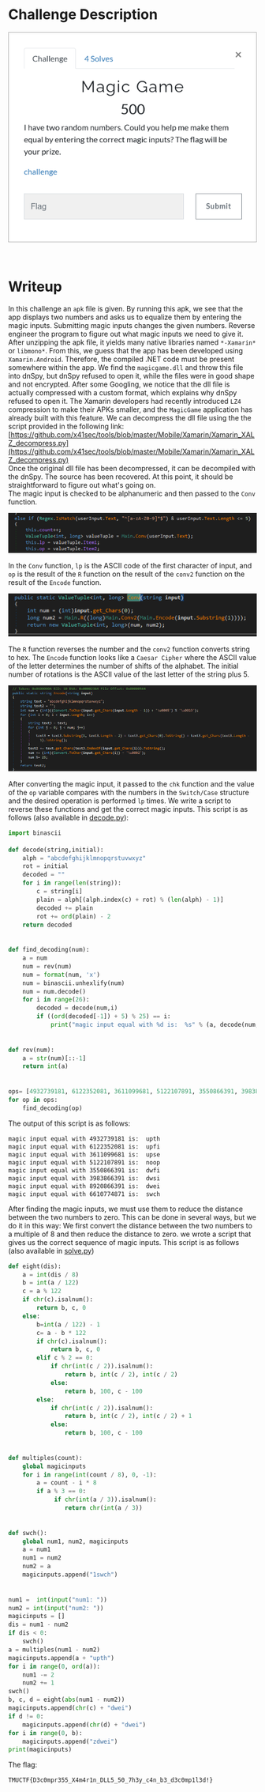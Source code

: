 # Challenge Description
<p align="center">
  <img src="Challenge.png">
</p>
<br>

# Writeup
In this challenge an `apk` file is given. By running this apk, we see that the app displays two numbers and asks us to equalize them by entering the magic inputs. 
Submitting magic inputs changes the given numbers. Reverse engineer the program to figure out what magic inputs we need to give it.  
After unzipping the apk file, it yields many native libraries named `*-Xamarin*` or `libmono*`.
From this, we guess that the app has been developed using `Xamarin.Android`.
Therefore, the compiled .NET code must be present somewhere within the app.
We find the `magicgame.dll` and throw this file into dnSpy, but dnSpy refused to open it, while the files were in good shape and not encrypted.
After some Googling, we notice that the dll file is actually compressed with a custom format, which explains why dnSpy refused to open it.
The Xamarin developers had recently introduced `LZ4` compression to make their APKs smaller, and the `MagicGame` application has already built with this feature.
We can decompress the dll file using the the script provided in the following link:  
[https://github.com/x41sec/tools/blob/master/Mobile/Xamarin/Xamarin_XALZ_decompress.py](https://github.com/x41sec/tools/blob/master/Mobile/Xamarin/Xamarin_XALZ_decompress.py)  
Once the original dll file has been decompressed, it can be decompiled with the dnSpy.
The source has been recovered. At this point, it should be straightforward to figure out what's going on.  
The magic input is checked to be alphanumeric and then passed to the `Conv` function.  
<p align="center">
  <img src="Writeup Files/1.png">
</p>   

In the `Conv` function, `lp` is the ASCII code of the first character of input, and `op` is the result of the `R` function on the result of the `conv2` function on the result of the `Encode` function.  
<p align="center">
  <img src="Writeup Files/2.png">
</p>

The `R` function reverses the number and the `conv2` function converts string to hex.
The `Encode` function looks like a `Caesar Cipher` where the ASCII value of the letter determines the number of shifts of the alphabet.
The initial number of rotations is the ASCII value of the last letter of the string plus 5.
<p align="center">
  <img src="Writeup Files/3.png">
</p>

After converting the magic input, it passed to the `chk` function and the value of the `op` variable compares with the numbers in the `Switch/Case` structure and the desired operation is performed `lp` times.
We write a script to reverse these functions and get the correct magic inputs. This script is as follows (also available in [decode.py](https://github.com/TMUCTF/TMUCTF-2021/blob/main/Reversing/Magic%20Game/Writeup%20Files/decode.py)):
```python
import binascii

def decode(string,initial):
    alph = "abcdefghijklmnopqrstuvwxyz"
    rot = initial
    decoded = ""
    for i in range(len(string)):
        c = string[i]
        plain = alph[(alph.index(c) + rot) % (len(alph) - 1)]
        decoded += plain
        rot += ord(plain) - 2
    return decoded  


def find_decoding(num):
    a = num
    num = rev(num)
    num = format(num, 'x')
    num = binascii.unhexlify(num)
    num = num.decode()
    for i in range(26):
        decoded = decode(num,i)
        if ((ord(decoded[-1]) + 5) % 25) == i:
            print("magic input equal with %d is:  %s" % (a, decode(num,i)))


def rev(num):
    a = str(num)[::-1]
    return int(a)


ops= [4932739181, 6122352081, 3611099681, 5122107891, 3550866391, 3983866391, 8920866391, 6610774871]
for op in ops:
    find_decoding(op)
```  
The output of this script is as follows:
```
magic input equal with 4932739181 is:  upth
magic input equal with 6122352081 is:  upfi
magic input equal with 3611099681 is:  upse
magic input equal with 5122107891 is:  noop
magic input equal with 3550866391 is:  dwfi
magic input equal with 3983866391 is:  dwsi
magic input equal with 8920866391 is:  dwei
magic input equal with 6610774871 is:  swch
```  
After finding the magic inputs, we must use them to reduce the distance between the two numbers to zero. 
This can be done in several ways, but we do it in this way: We first convert the distance between the two numbers to a multiple of 8 and then reduce the distance to zero.
we wrote a script that gives us the correct sequence of magic inputs. This script is as follows (also available in [solve.py](https://github.com/TMUCTF/TMUCTF-2021/blob/main/Reversing/Magic%20Game/Writeup%20Files/solve.py))
```python
def eight(dis):
    a = int(dis / 8)
    b = int(a / 122)
    c = a % 122
    if chr(c).isalnum():
        return b, c, 0
    else:
        b=int(a / 122) - 1
        c= a - b * 122
        if chr(c).isalnum():
            return b, c, 0
        elif c % 2 == 0:
            if chr(int(c / 2)).isalnum():
                return b, int(c / 2), int(c / 2)
            else:
                return b, 100, c - 100
        else:
            if chr(int(c / 2)).isalnum():
                return b, int(c / 2), int(c / 2) + 1 
            else:
                return b, 100, c - 100


def multiples(count):
    global magicinputs
    for i in range(int(count / 8), 0, -1):
        a = count - i * 8
        if a % 3 == 0:
             if chr(int(a / 3)).isalnum():
                return chr(int(a / 3))


def swch():
    global num1, num2, magicinputs
    a = num1
    num1 = num2
    num2 = a
    magicinputs.append("1swch")


num1 =  int(input("num1: "))
num2 = int(input("num2: "))
magicinputs = []
dis = num1 - num2
if dis < 0:
    swch()
a = multiples(num1 - num2)
magicinputs.append(a + "upth")
for i in range(0, ord(a)):
    num1 -= 2
    num2 += 1
swch()
b, c, d = eight(abs(num1 - num2))
magicinputs.append(chr(c) + "dwei")
if d != 0:
    magicinputs.append(chr(d) + "dwei")
for i in range(0, b):
    magicinputs.append("zdwei")
print(magicinputs)
```   
The flag:
```
TMUCTF{D3c0mpr355_X4m4r1n_DLL5_50_7h3y_c4n_b3_d3c0mp1l3d!}
```
